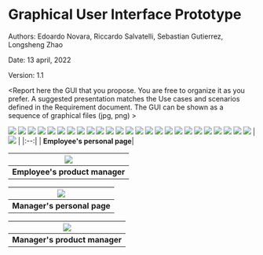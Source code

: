 # Graphical User Interface Prototype

Authors: Edoardo Novara, Riccardo Salvatelli, Sebastian Gutierrez, Longsheng Zhao

Date: 13 april, 2022

Version: 1.1

\<Report here the GUI that you propose. You are free to organize it as you prefer. A suggested presentation matches the Use cases and scenarios defined in the Requirement document. The GUI can be shown as a sequence of graphical files (jpg, png) >

![](mockups/login.png)
![](mockups/loginerror.png)
![](mockups/product_main-employee.png)
![](mockups/Add%20product.png)
![](mockups/product_tester_personal_page.png)
![](mockups/TEST%20PRODUCT.png)
![](mockups/TEST%20PRODUCT%20FAIL.png)
![](mockups/TEST%20PRODUCT%20OVERWRITE.png)
![](mockups/orders%20history.png)
![](mockups/Single%20order.png)
![](mockups/View%20Suppliers.png)
![](mockups/View%20Suppliers%20ADD.png)
![](mockups/View%20Supplier%20PRODUCT%20RELATED.png)
![](mockups/View%20Suppliers%20DELETE%20CONFIRM.png)
![](mockups/View%20Suppliers%20HISTORY.png)
![](mockups/product%20main%20page.png)
![](mockups/Order.png)
![](mockups/Internal%20order.png)
![](mockups/payment.png)
![](mockups/View%20Transactions.png)
![](mockups/View%20Transactions%20ADD.png)
![](mockups/View%20Transactions%20DETAIL%20TRANSACTION.png)
![](mockups/View%20Transactions%20NONTRANSFERED.png)
![](mockups/CreateUser.png)
![](mockups/Create%20User%20with%20error.png)
| ![](mockups/employee%20personal%20page.png) |
|:--:|
| <b>Employee's personal page</b>|

| ![](mockups/product_main-employee.png) |
| :------------------------------------: |
|   <b>Employee's product manager</b>    |

| ![](mockups/manager%20personal%20page.png) |
| :----------------------------------------: |
|       <b>Manager's personal page</b>       |

| ![](mockups/product%20main%20-%20manager.png) |
| :-------------------------------------------: |
|       <b>Manager's product manager</b>        |
